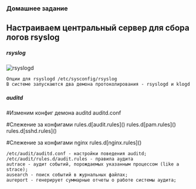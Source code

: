 ### Домашнее задание
Настраиваем центральный сервер для сбора логов rsyslog
--------
##### rsyslog
![rsyslogd](https://github.com/kyourselfer/OTUS_LinuxAdmin201804/blob/master/lesson21_Journald_ELK/img/rsyslogd.gif)
```
Опции для rsyslogd /etc/sysconfig/rsyslog
В системе запускаются два демона протоколирования - rsyslogd и klogd
```


##### auditd
#Изменим конфиг демона auditd
auditd.conf

#Cлежение за конфигами
rules.d\[audit.rules]()
rules.d\[pam.rules]()
rules.d\[sshd.rules]()

#Слежение за конфигами nginx
rules.d\[nginx.rules]()
```
/etc/audit/auditd.conf - настройки поведения auditd;
/etc/audit/rules.d/audit.rules - правила аудита
autrace - аудит событий, порождаемых указанным процессом (like a strace);
ausearch - поиск событий в журнальных файлах;
aureport - генерирует суммарные отчеты о работе системы аудита;
```
